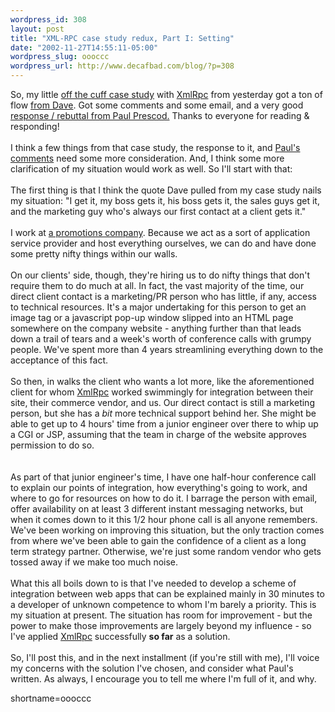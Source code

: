 ```yaml
--- 
wordpress_id: 308
layout: post
title: "XML-RPC case study redux, Part I: Setting"
date: "2002-11-27T14:55:11-05:00"
wordpress_slug: oooccc
wordpress_url: http://www.decafbad.com/blog/?p=308
---
```

So, my little <a href="http://www.decafbad.com/news_archives/000332.phtml">off the cuff case study</a> with <a href="http://www.decafbad.com/twiki/bin/view/Main/XmlRpc">XmlRpc</a> from yesterday got a ton of flow <a href="http://scriptingnews.userland.com/backissues/2002/11/26#When:8:22:26AM">from Dave</a>.  Got some comments and some email, and a very good <a href="http://www.blogstream.com/pauls/1038403139">response / rebuttal from Paul Prescod.</a>  Thanks to everyone for reading &amp; responding!
<br /><br />
I think a few things from that case study, the response to it, and <a href="http://www.blogstream.com/pauls/1038403139">Paul's comments</a> need some more consideration.  And, I think some more clarification of my situation would work as well.  So I'll start with that:
<br /><br />
The first thing is that I think the quote Dave pulled from my case study nails my situation: "I get it, my boss gets it, his boss gets it, the sales guys get it, and the marketing guy who's always our first contact at a client gets it."
<br /><br />
I work at <a href="http://www.eprize.net">a promotions company</a>.  Because we act as a sort of application service provider and host everything ourselves, we can do and have done some pretty nifty things within our walls.
<br /><br />
On our clients' side, though, they're hiring us to do nifty things that don't require them to do much at all.  In fact, the vast majority of the time, our direct client contact is a marketing/PR person who has little, if any, access to technical resources.  It's a major undertaking for this person to get an image tag or a javascript pop-up window slipped into an HTML page somewhere on the company website - anything further than that leads down a trail of tears and a week's worth of conference calls with grumpy people.  We've spent more than 4 years streamlining everything down to the acceptance of this fact.
<br /><br />
So then, in walks the client who wants a lot more, like the aforementioned client for whom <a href="http://www.decafbad.com/twiki/bin/view/Main/XmlRpc">XmlRpc</a> worked swimmingly for integration between their site, their commerce vendor, and us.  Our direct contact is still a marketing person, but she has a <em>bit</em> more technical support behind her.  She might be able to get up to 4 hours' time from a junior engineer over there to whip up a CGI or JSP, assuming that the team in charge of the website approves permission to do so.  
<br /><br />
As part of that junior engineer's time, I have one half-hour conference call to explain our points of integration, how everything's going to work, and where to go for resources on how to do it.  I barrage the person with email, offer availability on at least 3 different instant messaging networks, but when it comes down to it this 1/2 hour phone call is all anyone remembers.  We've been working on improving this situation, but the only traction comes from where we've been able to gain the confidence of a client as a long term strategy partner.  Otherwise, we're just some random vendor who gets tossed away if we make too much noise.
<br /><br />
What this all boils down to is that I've needed to develop a scheme of integration between web apps that can be explained mainly in 30 minutes to a developer of unknown competence to whom I'm barely a priority.  This is my situation at present.  The situation has room for improvement - but the power to make those improvements are largely beyond my influence - so I've applied <a href="http://www.decafbad.com/twiki/bin/view/Main/XmlRpc">XmlRpc</a> successfully <strong>so far</strong> as a solution.
<br /><br />
So, I'll post this, and in the next installment (if you're still with me), I'll voice my concerns with the solution I've chosen, and consider what Paul's written.  As always, I encourage you to tell me where I'm full of it, and why.
<!--more-->
shortname=oooccc
